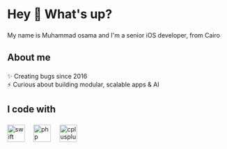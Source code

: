 <h1 align="left">Hey 👋 What's up?</h1>

###

<p align="left">My name is Muhammad osama and I'm a senior iOS developer, from Cairo</p>

###

<h2 align="left">About me</h2>

###

<p align="left">✨ Creating bugs since 2016<br>⚡️ Curious about building modular, scalable apps & AI</p>

###

<h2 align="left">I code with</h2>

###

<div align="left">
  <img src="https://cdn.jsdelivr.net/gh/devicons/devicon/icons/swift/swift-original.svg" height="40" alt="swift logo"  />
  <img width="12" />
  <img src="https://cdn.jsdelivr.net/gh/devicons/devicon/icons/php/php-original.svg" height="40" alt="php logo"  />
  <img width="12" />
  <img src="https://cdn.jsdelivr.net/gh/devicons/devicon/icons/cplusplus/cplusplus-original.svg" height="40" alt="cplusplus logo"  />
</div>

###
